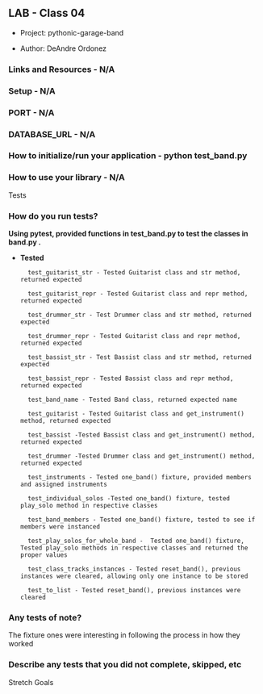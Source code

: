 ## LAB - Class 04
- Project: pythonic-garage-band

- Author: DeAndre Ordonez

### Links and Resources - N/A
### Setup - N/A
### PORT - N/A
### DATABASE_URL - N/A
### How to initialize/run your application - python test_band.py
### How to use your library - N/A
Tests
### How do you run tests?

**Using pytest, provided functions in test_band.py to test the classes in band.py .**

- **Tested**

        test_guitarist_str - Tested Guitarist class and str method, returned expected
        
        test_guitarist_repr - Tested Guitarist class and repr method, returned expected

        test_drummer_str - Test Drummer class and str method, returned expected

        test_drummer_repr - Tested Guitarist class and repr method, returned expected

        test_bassist_str - Test Bassist class and str method, returned expected

        test_bassist_repr - Tested Bassist class and repr method, returned expected

        test_band_name - Tested Band class, returned expected name

        test_guitarist - Tested Guitarist class and get_instrument() method, returned expected

        test_bassist -Tested Bassist class and get_instrument() method, returned expected

        test_drummer -Tested Drummer class and get_instrument() method, returned expected

        test_instruments - Tested one_band() fixture, provided members and assigned instruments

        test_individual_solos -Tested one_band() fixture, tested play_solo method in respective classes

        test_band_members - Tested one_band() fixture, tested to see if members were instanced
        
        test_play_solos_for_whole_band -  Tested one_band() fixture, Tested play_solo methods in respective classes and returned the proper values

        test_class_tracks_instances - Tested reset_band(), previous instances were cleared, allowing only one instance to be stored

        test_to_list - Tested reset_band(), previous instances were cleared


### Any tests of note?

The fixture ones were interesting in following the process in how they worked

### Describe any tests that you did not complete, skipped, etc

Stretch Goals